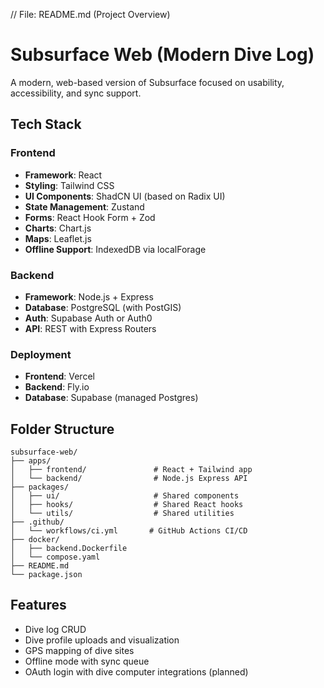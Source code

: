 // File: README.md (Project Overview)

# Subsurface Web (Modern Dive Log)

A modern, web-based version of Subsurface focused on usability, accessibility, and sync support.

## Tech Stack

### Frontend
- **Framework**: React
- **Styling**: Tailwind CSS
- **UI Components**: ShadCN UI (based on Radix UI)
- **State Management**: Zustand
- **Forms**: React Hook Form + Zod
- **Charts**: Chart.js
- **Maps**: Leaflet.js
- **Offline Support**: IndexedDB via localForage

### Backend
- **Framework**: Node.js + Express
- **Database**: PostgreSQL (with PostGIS)
- **Auth**: Supabase Auth or Auth0
- **API**: REST with Express Routers

### Deployment
- **Frontend**: Vercel
- **Backend**: Fly.io
- **Database**: Supabase (managed Postgres)

## Folder Structure

```
subsurface-web/
├── apps/
│   ├── frontend/               # React + Tailwind app
│   └── backend/                # Node.js Express API
├── packages/
│   ├── ui/                     # Shared components
│   ├── hooks/                  # Shared React hooks
│   └── utils/                  # Shared utilities
├── .github/
│   └── workflows/ci.yml       # GitHub Actions CI/CD
├── docker/
│   ├── backend.Dockerfile
│   └── compose.yaml
├── README.md
└── package.json
```

## Features
- Dive log CRUD
- Dive profile uploads and visualization
- GPS mapping of dive sites
- Offline mode with sync queue
- OAuth login with dive computer integrations (planned)
